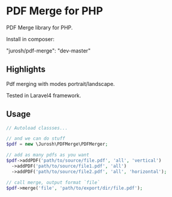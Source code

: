 # PDF Merge for PHP

PDF Merge library for PHP.

Install in composer:

"jurosh/pdf-merge": "dev-master"

## Highlights

Pdf merging with modes portrait/landscape.

Tested in Laravel4 framework.

## Usage

```php
// Autoload classses...

// and we can do stuff
$pdf = new \Jurosh\PDFMerge\PDFMerger;

// add as many pdfs as you want
$pdf->addPDF('path/to/source/file.pdf', 'all', 'vertical')
  ->addPDF('path/to/source/file1.pdf', 'all')
  ->addPDF('path/to/source/file2.pdf', 'all', 'horizontal');

// call merge, output format `file`
$pdf->merge('file', 'path/to/export/dir/file.pdf');
```